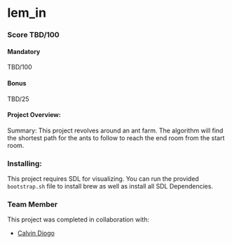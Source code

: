 # lem_in

### Score TBD/100
#### Mandatory
TBD/100

#### Bonus
TBD/25

#### Project Overview:
Summary: This project revolves around an ant farm. The algorithm will find the shortest path for the ants to follow to reach the end room from the start room.

### Installing:
This project requires SDL for visualizing. You can run the provided `bootstrap.sh` file to install brew as well as install all SDL Dependencies.

### Team Member
This project was completed in collaboration with:
- [Calvin Diogo](https://github.com/CharlieDeltaZA)
